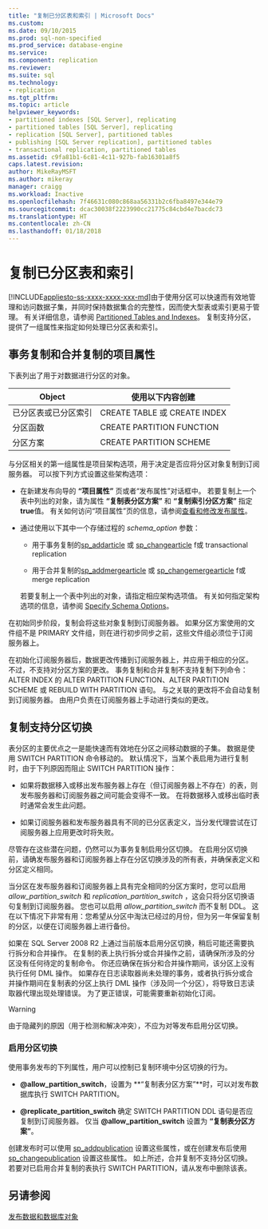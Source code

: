 ```yaml
---
title: "复制已分区表和索引 | Microsoft Docs"
ms.custom: 
ms.date: 09/10/2015
ms.prod: sql-non-specified
ms.prod_service: database-engine
ms.service: 
ms.component: replication
ms.reviewer: 
ms.suite: sql
ms.technology:
- replication
ms.tgt_pltfrm: 
ms.topic: article
helpviewer_keywords:
- partitioned indexes [SQL Server], replicating
- partitioned tables [SQL Server], replicating
- replication [SQL Server], partitioned tables
- publishing [SQL Server replication], partitioned tables
- transactional replication, partitioned tables
ms.assetid: c9fa81b1-6c81-4c11-927b-fab16301a8f5
caps.latest.revision: 
author: MikeRayMSFT
ms.author: mikeray
manager: craigg
ms.workload: Inactive
ms.openlocfilehash: 7f46631c080c868aa56331b2c6fba8497e344e79
ms.sourcegitcommit: dcac30038f2223990cc21775c84cbd4e7bacdc73
ms.translationtype: HT
ms.contentlocale: zh-CN
ms.lasthandoff: 01/18/2018
---
```

# <a name="replicate-partitioned-tables-and-indexes"></a>复制已分区表和索引
[!INCLUDE[appliesto-ss-xxxx-xxxx-xxx-md](../../../includes/appliesto-ss-xxxx-xxxx-xxx-md.md)]由于使用分区可以快速而有效地管理和访问数据子集，并同时保持数据集合的完整性，因而使大型表或索引更易于管理。 有关详细信息，请参阅 [Partitioned Tables and Indexes](../../../relational-databases/partitions/partitioned-tables-and-indexes.md)。 复制支持分区，提供了一组属性来指定如何处理已分区表和索引。  
  
## <a name="article-properties-for-transactional-and-merge-replication"></a>事务复制和合并复制的项目属性  
 下表列出了用于对数据进行分区的对象。  
  
|Object|使用以下内容创建|  
|------------|----------------------|  
|已分区表或已分区索引|CREATE TABLE 或 CREATE INDEX|  
|分区函数|CREATE PARTITION FUNCTION|  
|分区方案|CREATE PARTITION SCHEME|  
  
 与分区相关的第一组属性是项目架构选项，用于决定是否应将分区对象复制到订阅服务器。 可以按下列方式设置这些架构选项：  
  
-   在新建发布向导的 **“项目属性”** 页或者“发布属性”对话框中。 若要复制上一个表中列出的对象，请为属性 **“复制表分区方案”** 和 **“复制索引分区方案”** 指定 **true**值。 有关如何访问“项目属性”页的信息，请参阅[查看和修改发布属性](../../../relational-databases/replication/publish/view-and-modify-publication-properties.md)。  
  
-   通过使用以下其中一个存储过程的 *schema_option* 参数：  
  
    -   用于事务复制的[sp_addarticle](../../../relational-databases/system-stored-procedures/sp-addarticle-transact-sql.md) 或 [sp_changearticle](../../../relational-databases/system-stored-procedures/sp-changearticle-transact-sql.md) f或 transactional replication  
  
    -   用于合并复制的[sp_addmergearticle](../../../relational-databases/system-stored-procedures/sp-addmergearticle-transact-sql.md) 或 [sp_changemergearticle](../../../relational-databases/system-stored-procedures/sp-changemergearticle-transact-sql.md) f或 merge replication  
  
     若要复制上一个表中列出的对象，请指定相应架构选项值。 有关如何指定架构选项的信息，请参阅 [Specify Schema Options](../../../relational-databases/replication/publish/specify-schema-options.md)。  
  
 在初始同步阶段，复制会将这些对象复制到订阅服务器。 如果分区方案使用的文件组不是 PRIMARY 文件组，则在进行初步同步之前，这些文件组必须位于订阅服务器上。  
  
 在初始化订阅服务器后，数据更改传播到订阅服务器上，并应用于相应的分区。 不过，不支持对分区方案的更改。 事务复制和合并复制不支持复制下列命令：ALTER INDEX 的 ALTER PARTITION FUNCTION、ALTER PARTITION SCHEME 或 REBUILD WITH PARTITION 语句。 与之关联的更改将不会自动复制到订阅服务器。 由用户负责在订阅服务器上手动进行类似的更改。  
  
## <a name="replication-support-for-partition-switching"></a>复制支持分区切换  
 表分区的主要优点之一是能快速而有效地在分区之间移动数据的子集。 数据是使用 SWITCH PARTITION 命令移动的。 默认情况下，当某个表启用为进行复制时，由于下列原因而阻止 SWITCH PARTITION 操作：  
  
-   如果将数据移入或移出发布服务器上存在（但订阅服务器上不存在）的表，则发布服务器和订阅服务器之间可能会变得不一致。 在将数据移入或移出临时表时通常会发生此问题。  
  
-   如果订阅服务器和发布服务器具有不同的已分区表定义，当分发代理尝试在订阅服务器上应用更改时将失败。  
  
 尽管存在这些潜在问题，仍然可以为事务复制启用分区切换。 在启用分区切换前，请确发布服务器和订阅服务器上存在分区切换涉及的所有表，并确保表定义和分区定义相同。  
  
 当分区在发布服务器和订阅服务器上具有完全相同的分区方案时，您可以启用 *allow_partition_switch* 和 *replication_partition_switch* ，这会只将分区切换语句复制到订阅服务器。 您也可以启用 *allow_partition_switch* 而不复制 DDL。 这在以下情况下非常有用：您希望从分区中淘汰已经过的月份，但为另一年保留复制的分区，以便在订阅服务器上进行备份。  
  
 如果在 SQL Server 2008 R2 上通过当前版本启用分区切换，稍后可能还需要执行拆分和合并操作。 在复制的表上执行拆分或合并操作之前，请确保所涉及的分区没有任何待定的复制命令。 你还应确保在拆分和合并操作期间，该分区上没有执行任何 DML 操作。 如果存在日志读取器尚未处理的事务，或者执行拆分或合并操作期间在复制表的分区上执行 DML 操作（涉及同一个分区），将导致日志读取器代理出现处理错误。 为了更正错误，可能需要重新初始化订阅。  
  
> [!WARNING]  
>  由于隐藏列的原因（用于检测和解决冲突），不应为对等发布启用分区切换。  
  
### <a name="enabling-partition-switching"></a>启用分区切换  
 使用事务发布的下列属性，用户可以控制已复制环境中分区切换的行为。  
  
-   **@allow_partition_switch**，设置为 **“复制表分区方案”**时，可以对发布数据库执行 SWITCH PARTITION。  
  
-   **@replicate_partition_switch** 确定 SWITCH PARTITION DDL 语句是否应复制到订阅服务器。 仅当 **@allow_partition_switch** 设置为 **“复制表分区方案”**。  
  
 创建发布时可以使用 [sp_addpublication](../../../relational-databases/system-stored-procedures/sp-addpublication-transact-sql.md) 设置这些属性，或在创建发布后使用 [sp_changepublication](../../../relational-databases/system-stored-procedures/sp-changepublication-transact-sql.md) 设置这些属性。 如上所述，合并复制不支持分区切换。 若要对已启用合并复制的表执行 SWITCH PARTITION，请从发布中删除该表。  
  
## <a name="see-also"></a>另请参阅  
 [发布数据和数据库对象](../../../relational-databases/replication/publish/publish-data-and-database-objects.md)  
  
  
